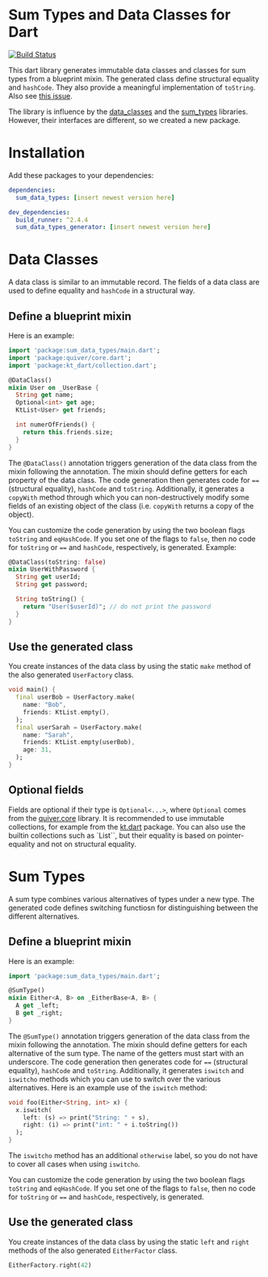 # Sum Types and Data Classes for Dart

[![Build Status](https://travis-ci.com/factisresearch/sum_data_types.svg?branch=master)](https://travis-ci.com/factisresearch/sum_data_types)

This dart library generates immutable data classes and classes for sum types from
a blueprint mixin. The generated class define structural equality and `hashCode`. They
also provide a meaningful implementation of `toString`.
Also see [this issue](https://github.com/dart-lang/language/issues/314).

The library is influence by the [data_classes](https://pub.dev/packages/data_classes)
and the [sum_types](https://github.com/werediver/sum_types.dart)
libraries. However, their interfaces are different, so we created a new package.

# Installation

Add these packages to your dependencies:

```yaml
dependencies:
  sum_data_types: [insert newest version here]

dev_dependencies:
  build_runner: ^2.4.4
  sum_data_types_generator: [insert newest version here]
```

# Data Classes

A data class is similar to an immutable record. The fields of a data class are used to define
equality and `hashCode` in a structural way.

## Define a blueprint mixin

Here is an example:

```dart
import 'package:sum_data_types/main.dart';
import 'package:quiver/core.dart';
import 'package:kt_dart/collection.dart';

@DataClass()
mixin User on _UserBase {
  String get name;
  Optional<int> get age;
  KtList<User> get friends;

  int numerOfFriends() {
    return this.friends.size;
  }
}
```

The `@DataClass()` annotation triggers generation of the data class from the mixin
following the annotation.
The mixin should define getters for each property of the data class. The code generation
then generates code for `==` (structural equality), `hashCode` and `toString`.
Additionally, it generates
a `copyWith` method through which you can non-destructively modify some fields of an existing
object of the class (i.e. `copyWith` returns a copy of the object).

You can customize the code generation by using the two boolean flags `toString` and
`eqHashCode`. If you set one of the flags to `false`, then no code for `toString` or `==` and
`hashCode`, respectively, is generated. Example:

```dart
@DataClass(toString: false)
mixin UserWithPassword {
  String get userId;
  String get password;

  String toString() {
    return "User($userId)"; // do not print the password
  }
}
```
## Use the generated class

You create instances of the data class by using the static `make` method of the
also generated `UserFactory` class.

```dart
void main() {
  final userBob = UserFactory.make(
    name: "Bob",
    friends: KtList.empty(),
  );
  final userSarah = UserFactory.make(
    name: "Sarah",
    friends: KtList.empty(userBob),
    age: 31,
  );
}
```

## Optional fields

Fields are optional if their type is `Optional<...>`, where `Optional` comes from
the [quiver.core](https://api.flutter.dev/flutter/quiver.core/Optional-class.html) library.
It is recommended to use immutable collections, for example from the
[kt.dart](https://github.com/passsy/kt.dart) package. You can also use the builtin collections
such as `List``, but their equality is based on pointer-equality and not on structural equality.

# Sum Types

A sum type combines various alternatives of types under a new type. The generated code
defines switching functiosn for distinguishing between the different alternatives.

## Define a blueprint mixin

Here is an example:

```dart
import 'package:sum_data_types/main.dart';

@SumType()
mixin Either<A, B> on _EitherBase<A, B> {
  A get _left;
  B get _right;
}
```

The `@SumType()` annotation triggers generation of the data class from the mixin
following the annotation.
The mixin should define getters for each alternative of the sum type. The name
of the getters must start with an underscore. The code generation
then generates code for `==` (structural equality), `hashCode` and `toString`.
Additionally, it generates
`iswitch` and `iswitcho` methods which you can use to switch over the various alternatives.
Here is an example use of the `iswitch` method:

```dart
void foo(Either<String, int> x) {
  x.iswitch(
    left: (s) => print("String: " + s),
    right: (i) => print("int: " + i.toString())
  );
}
```

The `iswitcho` method has an additional `otherwise` label, so you do not have to cover
all cases when using `iswitcho`.

You can customize the code generation by using the two boolean flags `toString` and
`eqHashCode`. If you set one of the flags to `false`, then no code for `toString` or `==` and
`hashCode`, respectively, is generated.

## Use the generated class

You create instances of the data class by using the static `left` and `right` methods of the
also generated `EitherFactor` class.

```dart
EitherFactory.right(42)
```
